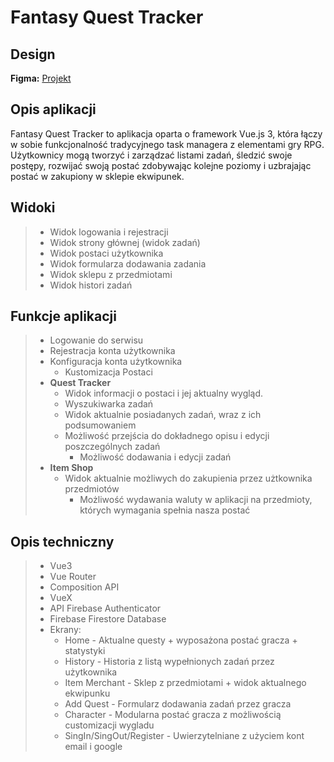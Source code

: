 # Fantasy Quest Tracker

## Design

**Figma:** [Projekt](https://www.figma.com/file/FEFe6yD64K6KuKz90uXfLe/Fantasy-Quest-Tracker?type=design&node-id=0%3A1&mode=design&t=6zo3D0WPmgNciwgn-1)

## Opis aplikacji

Fantasy Quest Tracker to aplikacja oparta o framework Vue.js 3, która łączy w sobie funkcjonalność tradycyjnego task managera z elementami gry RPG. Użytkownicy mogą tworzyć i zarządzać listami zadań, śledzić swoje postępy, rozwijać swoją postać zdobywając kolejne poziomy i uzbrajając postać w zakupiony w sklepie ekwipunek.

## Widoki

> - Widok logowania i rejestracji
> - Widok strony głównej (widok zadań)
> - Widok postaci użytkownika
> - Widok formularza dodawania zadania
> - Widok sklepu z przedmiotami
> - Widok histori zadań

## Funkcje aplikacji

> - Logowanie do serwisu
> - Rejestracja konta użytkownika
> - Konfiguracja konta użytkownika
>   - Kustomizacja Postaci
> - **Quest Tracker**
>   - Widok informacji o postaci i jej aktualny wygląd.
>   - Wyszukiwarka zadań
>   - Widok aktualnie posiadanych zadań, wraz z ich podsumowaniem
>   - Możliwość przejścia do dokładnego opisu i edycji poszczególnych zadań
>     - Możliwość dodawania i edycji zadań
> - **Item Shop**
>   - Widok aktualnie możliwych do zakupienia przez użtkownika przedmiotów
>     - Możliwość wydawania waluty w aplikacji na przedmioty, których wymagania spełnia nasza postać

## Opis techniczny

> - Vue3
> - Vue Router
> - Composition API
> - VueX
> - API Firebase Authenticator
> - Firebase Firestore Database
> - Ekrany:
>   - Home - Aktualne questy + wyposażona postać gracza + statystyki
>   - History - Historia z listą wypełnionych zadań przez użytkownika
>   - Item Merchant - Sklep z przedmiotami + widok aktualnego ekwipunku
>   - Add Quest - Formularz dodawania zadań przez gracza
>   - Character - Modularna postać gracza z możliwością customizacji wygladu
>   - SingIn/SingOut/Register - Uwierzytelniane z użyciem kont email i google
